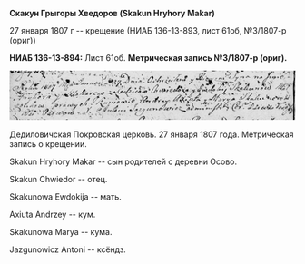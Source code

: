 **Скакун Грыгоры Хведоров (Skakun Hryhory Makar)**

27 января 1807 г -- крещение (НИАБ 136-13-893, лист 61об, №3/1807-р
(ориг))

**НИАБ 136-13-894:** Лист 61об. **Метрическая запись №3/1807-р (ориг).**

![](./media/e0a4aea1e1881a72cee8f431f48312f2f62935a6.png)

Дедиловичская Покровская церковь. 27 января 1807 года. Метрическая
запись о крещении.

Skakun Hryhory Makar -- сын родителей с деревни Осовo.

Skakun Chwiedor -- отец.

Skakunowa Ewdokija -- мать.

Axiuta Andrzey -- кум.

Skakunowa Marya -- кума.

Jazgunowicz Antoni -- ксёндз.
